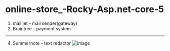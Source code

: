 # online-store_-Rocky-Asp.net-core-5
1) mail jet - mail sender(gateway)
2) Braintree - payment system
_________________________________________________________________________________________________________________________________________________________________________
4) Summernote - text redactor
![image](https://user-images.githubusercontent.com/70452790/197119084-15a466e1-9d98-44e6-8c33-b3bafc45c8af.png)


